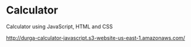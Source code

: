 # Calculator
Calculator using JavaScript, HTML and CSS

http://durga-calculator-javascript.s3-website-us-east-1.amazonaws.com/
